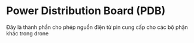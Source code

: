 # Power Distribution Board \(PDB\)

Đây là thành phần cho phép nguồn điện từ pin cung cấp cho các bộ phận khác trong drone

